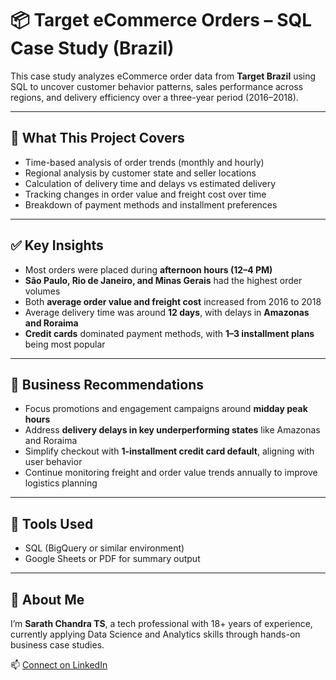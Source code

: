 # 📦 Target eCommerce Orders – SQL Case Study (Brazil)

This case study analyzes eCommerce order data from **Target Brazil** using SQL to uncover customer behavior patterns, sales performance across regions, and delivery efficiency over a three-year period (2016–2018).

---

## 📌 What This Project Covers

- Time-based analysis of order trends (monthly and hourly)
- Regional analysis by customer state and seller locations
- Calculation of delivery time and delays vs estimated delivery
- Tracking changes in order value and freight cost over time
- Breakdown of payment methods and installment preferences

---

## ✅ Key Insights

- Most orders were placed during **afternoon hours (12–4 PM)**
- **São Paulo, Rio de Janeiro, and Minas Gerais** had the highest order volumes
- Both **average order value and freight cost** increased from 2016 to 2018
- Average delivery time was around **12 days**, with delays in **Amazonas and Roraima**
- **Credit cards** dominated payment methods, with **1–3 installment plans** being most popular

---

## 🧠 Business Recommendations

- Focus promotions and engagement campaigns around **midday peak hours**
- Address **delivery delays in key underperforming states** like Amazonas and Roraima
- Simplify checkout with **1-installment credit card default**, aligning with user behavior
- Continue monitoring freight and order value trends annually to improve logistics planning

---

## 🧰 Tools Used

- SQL (BigQuery or similar environment)
- Google Sheets or PDF for summary output

---

## 👤 About Me

I’m **Sarath Chandra TS**, a tech professional with 18+ years of experience, currently applying Data Science and Analytics skills through hands-on business case studies.

📫 [Connect on LinkedIn](https://www.linkedin.com/in/sarath-chandra-t-53895115/)
